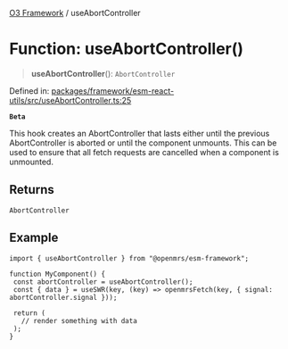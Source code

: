 [O3 Framework](../API.md) / useAbortController

# Function: useAbortController()

> **useAbortController**(): `AbortController`

Defined in: [packages/framework/esm-react-utils/src/useAbortController.ts:25](https://github.com/its-kios09/openmrs-esm-core/blob/main/packages/framework/esm-react-utils/src/useAbortController.ts#L25)

**`Beta`**

This hook creates an AbortController that lasts either until the previous AbortController
is aborted or until the component unmounts. This can be used to ensure that all fetch requests
are cancelled when a component is unmounted.

## Returns

`AbortController`

## Example

```tsx
import { useAbortController } from "@openmrs/esm-framework";

function MyComponent() {
 const abortController = useAbortController();
 const { data } = useSWR(key, (key) => openmrsFetch(key, { signal: abortController.signal }));

 return (
   // render something with data
 );
}
```
